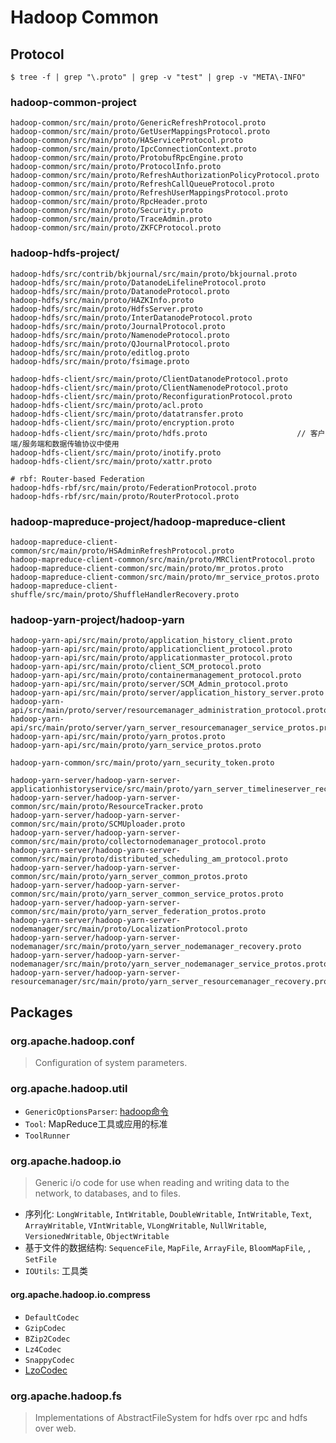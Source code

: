 # Hadoop Common

## Protocol

```
$ tree -f | grep "\.proto" | grep -v "test" | grep -v "META\-INFO"
```

### hadoop-common-project

```
hadoop-common/src/main/proto/GenericRefreshProtocol.proto
hadoop-common/src/main/proto/GetUserMappingsProtocol.proto
hadoop-common/src/main/proto/HAServiceProtocol.proto
hadoop-common/src/main/proto/IpcConnectionContext.proto
hadoop-common/src/main/proto/ProtobufRpcEngine.proto
hadoop-common/src/main/proto/ProtocolInfo.proto
hadoop-common/src/main/proto/RefreshAuthorizationPolicyProtocol.proto
hadoop-common/src/main/proto/RefreshCallQueueProtocol.proto
hadoop-common/src/main/proto/RefreshUserMappingsProtocol.proto
hadoop-common/src/main/proto/RpcHeader.proto
hadoop-common/src/main/proto/Security.proto
hadoop-common/src/main/proto/TraceAdmin.proto
hadoop-common/src/main/proto/ZKFCProtocol.proto
```

### hadoop-hdfs-project/

```
hadoop-hdfs/src/contrib/bkjournal/src/main/proto/bkjournal.proto
hadoop-hdfs/src/main/proto/DatanodeLifelineProtocol.proto
hadoop-hdfs/src/main/proto/DatanodeProtocol.proto
hadoop-hdfs/src/main/proto/HAZKInfo.proto
hadoop-hdfs/src/main/proto/HdfsServer.proto
hadoop-hdfs/src/main/proto/InterDatanodeProtocol.proto
hadoop-hdfs/src/main/proto/JournalProtocol.proto
hadoop-hdfs/src/main/proto/NamenodeProtocol.proto
hadoop-hdfs/src/main/proto/QJournalProtocol.proto
hadoop-hdfs/src/main/proto/editlog.proto
hadoop-hdfs/src/main/proto/fsimage.proto
```

```
hadoop-hdfs-client/src/main/proto/ClientDatanodeProtocol.proto
hadoop-hdfs-client/src/main/proto/ClientNamenodeProtocol.proto
hadoop-hdfs-client/src/main/proto/ReconfigurationProtocol.proto
hadoop-hdfs-client/src/main/proto/acl.proto
hadoop-hdfs-client/src/main/proto/datatransfer.proto
hadoop-hdfs-client/src/main/proto/encryption.proto
hadoop-hdfs-client/src/main/proto/hdfs.proto                    // 客户端/服务端和数据传输协议中使用
hadoop-hdfs-client/src/main/proto/inotify.proto
hadoop-hdfs-client/src/main/proto/xattr.proto
```

```
# rbf: Router-based Federation
hadoop-hdfs-rbf/src/main/proto/FederationProtocol.proto
hadoop-hdfs-rbf/src/main/proto/RouterProtocol.proto
```

### hadoop-mapreduce-project/hadoop-mapreduce-client

```
hadoop-mapreduce-client-common/src/main/proto/HSAdminRefreshProtocol.proto
hadoop-mapreduce-client-common/src/main/proto/MRClientProtocol.proto
hadoop-mapreduce-client-common/src/main/proto/mr_protos.proto
hadoop-mapreduce-client-common/src/main/proto/mr_service_protos.proto
hadoop-mapreduce-client-shuffle/src/main/proto/ShuffleHandlerRecovery.proto
```

### hadoop-yarn-project/hadoop-yarn

```
hadoop-yarn-api/src/main/proto/application_history_client.proto
hadoop-yarn-api/src/main/proto/applicationclient_protocol.proto
hadoop-yarn-api/src/main/proto/applicationmaster_protocol.proto
hadoop-yarn-api/src/main/proto/client_SCM_protocol.proto
hadoop-yarn-api/src/main/proto/containermanagement_protocol.proto
hadoop-yarn-api/src/main/proto/server/SCM_Admin_protocol.proto
hadoop-yarn-api/src/main/proto/server/application_history_server.proto
hadoop-yarn-api/src/main/proto/server/resourcemanager_administration_protocol.proto
hadoop-yarn-api/src/main/proto/server/yarn_server_resourcemanager_service_protos.proto
hadoop-yarn-api/src/main/proto/yarn_protos.proto
hadoop-yarn-api/src/main/proto/yarn_service_protos.proto
```

```
hadoop-yarn-common/src/main/proto/yarn_security_token.proto
```

```
hadoop-yarn-server/hadoop-yarn-server-applicationhistoryservice/src/main/proto/yarn_server_timelineserver_recovery.proto
hadoop-yarn-server/hadoop-yarn-server-common/src/main/proto/ResourceTracker.proto
hadoop-yarn-server/hadoop-yarn-server-common/src/main/proto/SCMUploader.proto
hadoop-yarn-server/hadoop-yarn-server-common/src/main/proto/collectornodemanager_protocol.proto
hadoop-yarn-server/hadoop-yarn-server-common/src/main/proto/distributed_scheduling_am_protocol.proto
hadoop-yarn-server/hadoop-yarn-server-common/src/main/proto/yarn_server_common_protos.proto
hadoop-yarn-server/hadoop-yarn-server-common/src/main/proto/yarn_server_common_service_protos.proto
hadoop-yarn-server/hadoop-yarn-server-common/src/main/proto/yarn_server_federation_protos.proto
hadoop-yarn-server/hadoop-yarn-server-nodemanager/src/main/proto/LocalizationProtocol.proto
hadoop-yarn-server/hadoop-yarn-server-nodemanager/src/main/proto/yarn_server_nodemanager_recovery.proto
hadoop-yarn-server/hadoop-yarn-server-nodemanager/src/main/proto/yarn_server_nodemanager_service_protos.proto
hadoop-yarn-server/hadoop-yarn-server-resourcemanager/src/main/proto/yarn_server_resourcemanager_recovery.proto
```



## Packages

### org.apache.hadoop.conf

> Configuration of system parameters.

### org.apache.hadoop.util

- `GenericOptionsParser`: [hadoop命令](https://hadoop.apache.org/docs/r2.10.0/hadoop-project-dist/hadoop-common/CommandsManual.html)
- `Tool`: MapReduce工具或应用的标准
- `ToolRunner`

### org.apache.hadoop.io

> Generic i/o code for use when reading and writing data to the network, to databases, and to files.

- 序列化: `LongWritable`, `IntWritable`, `DoubleWritable`, `IntWritable`, `Text`, `ArrayWritable`, `VIntWritable`, `VLongWritable`, `NullWritable`, `VersionedWritable`, `ObjectWritable`
- 基于文件的数据结构: `SequenceFile`, `MapFile`, `ArrayFile`, `BloomMapFile`, , `SetFile`
- `IOUtils`: 工具类

#### org.apache.hadoop.io.compress

- `DefaultCodec`
- `GzipCodec`
- `BZip2Codec`
- `Lz4Codec`
- `SnappyCodec`
- [LzoCodec](https://github.com/twitter/hadoop-lzo/blob/master/src/main/java/com/hadoop/compression/lzo/LzoCodec.java)

### org.apache.hadoop.fs

> Implementations of AbstractFileSystem for hdfs over rpc and hdfs over web.

